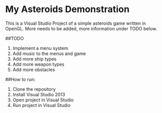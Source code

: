 # My Asteroids Demonstration
This is a Visual Studio Project of a simple asteroids game written in OpenGL. More needs to be added, more information under TODO below.

##TODO
 1. Implement a menu system
 2. Add music to the menus and game
 3. Add more ship types
 4. Add more weapon types
 5. Add more obstacles

##How to run:
 1. Clone the repository
 2. Install Visual Studio 2013
 3. Open project in Visual Studio
 4. Run project in Visual Studio
